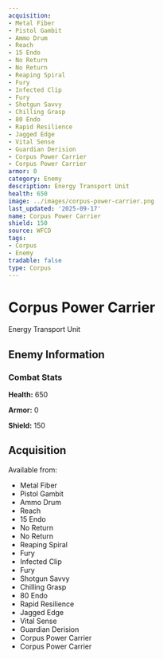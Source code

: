 ```yaml
---
acquisition:
- Metal Fiber
- Pistol Gambit
- Ammo Drum
- Reach
- 15 Endo
- No Return
- No Return
- Reaping Spiral
- Fury
- Infected Clip
- Fury
- Shotgun Savvy
- Chilling Grasp
- 80 Endo
- Rapid Resilience
- Jagged Edge
- Vital Sense
- Guardian Derision
- Corpus Power Carrier
- Corpus Power Carrier
armor: 0
category: Enemy
description: Energy Transport Unit
health: 650
image: ../images/corpus-power-carrier.png
last_updated: '2025-09-17'
name: Corpus Power Carrier
shield: 150
source: WFCD
tags:
- Corpus
- Enemy
tradable: false
type: Corpus
---
```


# Corpus Power Carrier

Energy Transport Unit

## Enemy Information

### Combat Stats

**Health:** 650

**Armor:** 0

**Shield:** 150

## Acquisition

Available from:
- Metal Fiber
- Pistol Gambit
- Ammo Drum
- Reach
- 15 Endo
- No Return
- No Return
- Reaping Spiral
- Fury
- Infected Clip
- Fury
- Shotgun Savvy
- Chilling Grasp
- 80 Endo
- Rapid Resilience
- Jagged Edge
- Vital Sense
- Guardian Derision
- Corpus Power Carrier
- Corpus Power Carrier

